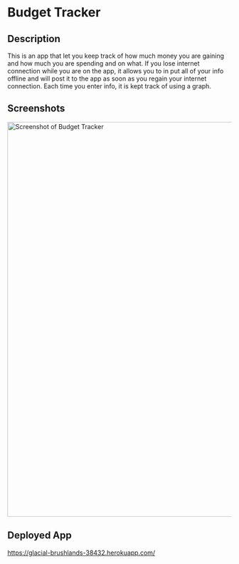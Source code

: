 # Budget Tracker
  
## Description 
This is an app that let you keep track of how much money you are gaining and how much you are spending and on what. If you lose internet connection while you are on the app, it allows you to in put all of your info offline and will post it to the app as soon as you regain your internet connection. Each time you enter info, it is kept track of using a graph.

## Screenshots
<img width="886" alt="Screenshot of Budget Tracker" src="https://i.imgur.com/8CUUJTg.png">



## Deployed App
https://glacial-brushlands-38432.herokuapp.com/
